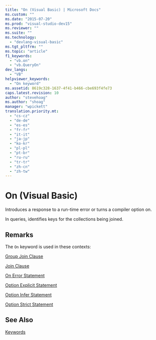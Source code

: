 ```yaml
---
title: "On (Visual Basic) | Microsoft Docs"
ms.custom: ""
ms.date: "2015-07-20"
ms.prod: "visual-studio-dev15"
ms.reviewer: ""
ms.suite: ""
ms.technology: 
  - "devlang-visual-basic"
ms.tgt_pltfrm: ""
ms.topic: "article"
f1_keywords: 
  - "vb.on"
  - "vb.QueryOn"
dev_langs: 
  - "VB"
helpviewer_keywords: 
  - "On keyword"
ms.assetid: 8619c328-1637-4f41-b466-cbe693f4fe73
caps.latest.revision: 10
author: "stevehoag"
ms.author: "shoag"
manager: "wpickett"
translation.priority.mt: 
  - "cs-cz"
  - "de-de"
  - "es-es"
  - "fr-fr"
  - "it-it"
  - "ja-jp"
  - "ko-kr"
  - "pl-pl"
  - "pt-br"
  - "ru-ru"
  - "tr-tr"
  - "zh-cn"
  - "zh-tw"
---
```

# On (Visual Basic)
Introduces a response to a run-time error or turns a compiler option on.  
  
 In queries, identifies keys for the collections being joined.  
  
## Remarks  
 The `On` keyword is used in these contexts:  
  
 [Group Join Clause](/dotnet/visual-basic/language-reference/queries/group-join-clause)  
  
 [Join Clause](/dotnet/visual-basic/language-reference/queries/join-clause)  
  
 [On Error Statement](/dotnet/visual-basic/language-reference/statements/on-error-statement)  
  
 [Option Explicit Statement](/dotnet/visual-basic/language-reference/statements/option-explicit-statement)  
  
 [Option Infer Statement](/dotnet/visual-basic/language-reference/statements/option-infer-statement)  
  
 [Option Strict Statement](/dotnet/visual-basic/language-reference/statements/option-strict-statement)  
  
## See Also  
 [Keywords](/dotnet/visual-basic/language-reference/keywords/index)